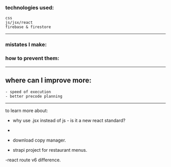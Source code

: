### technologies used:
	css
	js/jsx/react
	firebase & firestore 

------
### mistates I make:





### how to prevent them:




----------
## where can I improve more:
	- speed of execution
	- better precode planning
-----
to learn more about:
- why use .jsx instead of js - is it a new react standard?
-       

- download copy manager.

- strapi project for restaurant menus.

-react route v6 difference.